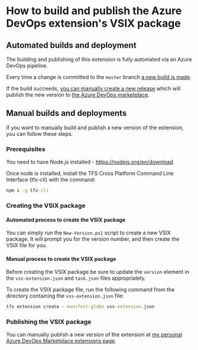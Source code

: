 # How to build and publish the Azure DevOps extension's VSIX package

## Automated builds and deployment

The building and publishing of this extension is fully automated via an Azure DevOps pipeline.

Every time a change is committed to the `master` branch [a new build is made][AzureDevOpsBuildPipelineUrl].

If the build succeeds, [you can manually create a new release][AzureDevOpsReleasePipelineUrl] which will publish the new version to [the Azure DevOps marketplace][ExtensionsAzureDevOpsMarketplaceUrl].

## Manual builds and deployments

If you want to manually build and publish a new version of the extension, you can follow these steps.

### Prerequisites

You need to have Node.js installed - https://nodejs.org/en/download

Once node is installed, install the TFS Cross Platform Command Line Interface (tfx-cli) with the command:

```cmd
npm i -g tfx-cli
```

### Creating the VSIX package

#### Automated process to create the VSIX package

You can simply run the `New-Version.ps1` script to create a new VSIX package.
It will prompt you for the version number, and then create the VSIX file for you.

#### Manual process to create the VSIX package

Before creating the VSIX package be sure to update the `version` element in the `vss-extension.json` and `task.json` files appropriately.

To create the VSIX package file, run the following command from the directory containing the `vss-extension.json` file:

```cmd
tfx extension create --manifest-globs vss-extension.json
```

### Publishing the VSIX package

You can manually publish a new version of the extension at [my personal Azure DevOps Marketplace extensions page][MyAzureDevOpsMarketplaceExtensionsUrl].

<!-- Links -->
[ExtensionsAzureDevOpsMarketplaceUrl]: https://marketplace.visualstudio.com/items?itemName=deadlydog.WindowsScheduledTasksBuildAndReleaseTasks
[AzureDevOpsBuildPipelineUrl]: https://dev.azure.com/deadlydog/AzureDevOps.WindowsScheduledTasks/_build?definitionId=19
[AzureDevOpsReleasePipelineUrl]: https://dev.azure.com/deadlydog/AzureDevOps.WindowsScheduledTasks/_release?view=all&definitionId=1
[MyAzureDevOpsMarketplaceExtensionsUrl]: https://marketplace.visualstudio.com/manage/publishers/deadlydog